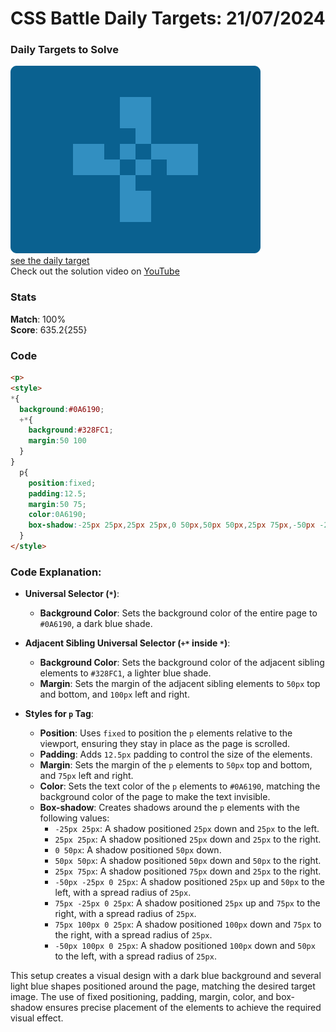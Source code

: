 # CSS Battle Daily Targets: 21/07/2024

### Daily Targets to Solve

![picture of daily target](./images/21.png)  
[see the daily target](https://cssbattle.dev/play/7T0XdIP4lLXtFht6PK2r)  
Check out the solution video on [YouTube](https://www.youtube.com/watch?v=Nuw3CTQixzM)

### Stats

**Match**: 100%  
**Score**: 635.2{255}

### Code

```html
<p>
<style>
*{
  background:#0A6190;
  +*{
    background:#328FC1;
    margin:50 100
  }
}
  p{
    position:fixed;
    padding:12.5;
    margin:50 75;
    color:0A6190;
    box-shadow:-25px 25px,25px 25px,0 50px,50px 50px,25px 75px,-50px -25px 0 25px,75px -25px 0 25px,75px 100px 0 25px,-50px 100px 0 25px
  }
</style>
```

### Code Explanation:

- **Universal Selector (`*`)**:
  - **Background Color**: Sets the background color of the entire page to `#0A6190`, a dark blue shade.

- **Adjacent Sibling Universal Selector (`+*` inside `*`)**:
  - **Background Color**: Sets the background color of the adjacent sibling elements to `#328FC1`, a lighter blue shade.
  - **Margin**: Sets the margin of the adjacent sibling elements to `50px` top and bottom, and `100px` left and right.

- **Styles for `p` Tag**:
  - **Position**: Uses `fixed` to position the `p` elements relative to the viewport, ensuring they stay in place as the page is scrolled.
  - **Padding**: Adds `12.5px` padding to control the size of the elements.
  - **Margin**: Sets the margin of the `p` elements to `50px` top and bottom, and `75px` left and right.
  - **Color**: Sets the text color of the `p` elements to `#0A6190`, matching the background color of the page to make the text invisible.
  - **Box-shadow**: Creates shadows around the `p` elements with the following values:
    - `-25px 25px`: A shadow positioned `25px` down and `25px` to the left.
    - `25px 25px`: A shadow positioned `25px` down and `25px` to the right.
    - `0 50px`: A shadow positioned `50px` down.
    - `50px 50px`: A shadow positioned `50px` down and `50px` to the right.
    - `25px 75px`: A shadow positioned `75px` down and `25px` to the right.
    - `-50px -25px 0 25px`: A shadow positioned `25px` up and `50px` to the left, with a spread radius of `25px`.
    - `75px -25px 0 25px`: A shadow positioned `25px` up and `75px` to the right, with a spread radius of `25px`.
    - `75px 100px 0 25px`: A shadow positioned `100px` down and `75px` to the right, with a spread radius of `25px`.
    - `-50px 100px 0 25px`: A shadow positioned `100px` down and `50px` to the left, with a spread radius of `25px`.

This setup creates a visual design with a dark blue background and several light blue shapes positioned around the page, matching the desired target image. The use of fixed positioning, padding, margin, color, and box-shadow ensures precise placement of the elements to achieve the required visual effect.